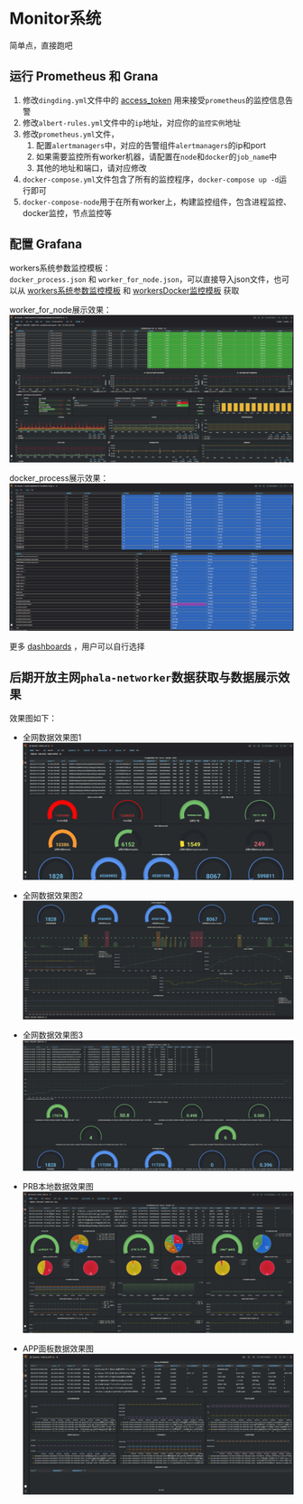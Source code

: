 # Monitor系统

简单点，直接跑吧

## 运行 Prometheus 和 Grana
1. 修改`dingding.yml`文件中的 [access_token](https://open.dingtalk.com/document/robots/custom-robot-access) 用来接受`prometheus`的监控信息告警
2. 修改`albert-rules.yml`文件中的`ip`地址，对应你的`监控实例`地址
3. 修改`prometheus.yml`文件， 
   1. 配置`alertmanagers`中，对应的告警组件`alertmanagers`的ip和port
   2. 如果需要监控所有worker机器，请配置在`node`和`docker`的`job_name`中
   3. 其他的地址和端口，请对应修改
4. `docker-compose.yml`文件包含了所有的监控程序，`docker-compose up -d`运行即可
5. `docker-compose-node`用于在所有worker上，构建监控组件，包含进程监控、docker监控，节点监控等

## 配置 Grafana
workers系统参数监控模板：  
`docker_process.json` 和 `worker_for_node.json`，可以直接导入json文件，也可以从 [workers系统参数监控模板](https://grafana.com/dashboards/8919) 和 [workersDocker监控模板](https://grafana.com/dashboards/8919) 获取

worker_for_node展示效果：  
[![worker_for_node](png/worker_for_node.png)]()  

docker_process展示效果：  
[![docker_process](png/docker_process.png)]()  

更多 [dashboards](https://grafana.com/dashboards/) ，用户可以自行选择

## 后期开放主网`phala-networker`数据获取与数据展示效果  
效果图如下：   
- 全网数据效果图1  
[![全网数据效果图1](png/phala-all-1.png)]()  


- 全网数据效果图2  
[![全网数据效果图2](png/phala-all-2.png)]()  


- 全网数据效果图3  
[![全网数据效果图3](png/phala-all-3.png)]()  


- PRB本地数据效果图  
[![本地数据效果图](png/phala-prb.png)]()  


- APP面板数据效果图  
[![面板数据效果图](png/phala-app.png)]()  
